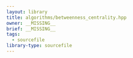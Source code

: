 ```yaml
---
layout: library
title: algorithms/betweenness_centrality.hpp
owner: __MISSING__
brief: __MISSING__
tags:
  - sourcefile
library-type: sourcefile
---
```


```{index}  algorithms/betweenness_centrality.hpp
```


